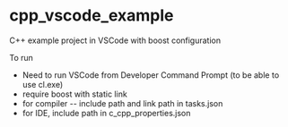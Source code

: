 # cpp_vscode_example
C++ example project in VSCode with boost configuration

To run
- Need to run VSCode from Developer Command Prompt (to be able to use cl.exe)
- require boost with static link
- for compiler
-- include path and link path in tasks.json
- for IDE, include path in c_cpp_properties.json
